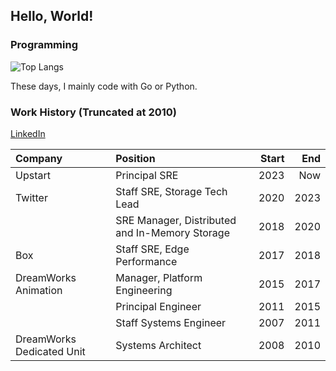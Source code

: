 ## Hello, World!

### Programming

![Top Langs](https://github-readme-stats.vercel.app/api/top-langs/?username=bandarji&theme=dark&layout=compact&hide=Assembly,CSS,Pascal,HTML,Javascript,VBScript,VBA)

These days, I mainly code with Go or Python.

### Work History (Truncated at 2010)

[LinkedIn](https://linkedin.com/in/bandarji)

| Company | Position | Start | End |
| :--- | :--- | ---: | ---: |
| Upstart | Principal SRE | 2023 | Now |
| Twitter | Staff SRE, Storage Tech Lead | 2020 | 2023 |
| | SRE Manager, Distributed and In-Memory Storage | 2018 | 2020 |
| Box | Staff SRE, Edge Performance | 2017 | 2018 |
| DreamWorks Animation | Manager, Platform Engineering | 2015 | 2017 |
| | Principal Engineer | 2011 | 2015 |
| | Staff Systems Engineer | 2007 | 2011 |
| DreamWorks Dedicated Unit | Systems Architect | 2008 | 2010 |

<!--
- Upstart
  - Principal Site Reliability Engineer (2023-Present)
- Twitter
  - Staff Site Reliability Engineer, Storage Technical Lead (2020-2023)
  - SRE Manager, Distributed and In-Memory Storage (2018-2020)
- Box
  - Staff Site Reliability Engineer, Edge Performance (2017-2018)
- DreamWorks Animation
  - Manager, Platform Engineering (2015-2017)
  - Principal Engineer (2011-2015)
  - Staff Network Engineer (2007-2011)
- DreamWorks Dedicated Unit, Bangalore, India
  - Systems Architect (2008-2010)
-->

<!--
### Vacation in Hawaii

I own two short-term vacation rental properties on the Big Island of Hawaii.

- [Kona House of Palms](https://konahop.com/)
- [Sunrise Hale](https://sunrisehale.com/)

**bandarji/bandarji** is a ✨ _special_ ✨ repository because its `README.md` (this file) appears on your GitHub profile.

Here are some ideas to get you started:

- 🔭 I’m currently working on ...
- 🌱 I’m currently learning ...
- 👯 I’m looking to collaborate on ...
- 🤔 I’m looking for help with ...
- 💬 Ask me about ...
- 📫 How to reach me: ...
- 😄 Pronouns: ...
- ⚡ Fun fact: ...
-->
